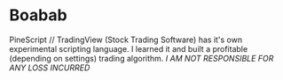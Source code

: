 # Boabab
 PineScript // TradingView (Stock Trading Software) has it's own experimental scripting language. I learned it and built a profitable (depending on settings) trading algorithm. *I AM NOT RESPONSIBLE FOR ANY LOSS INCURRED*
